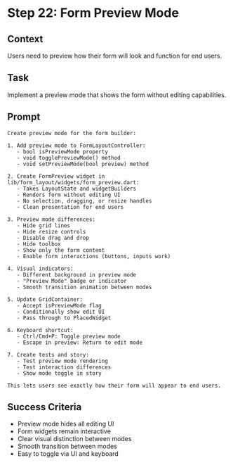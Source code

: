 # Step 22: Form Preview Mode

## Context
Users need to preview how their form will look and function for end users.

## Task
Implement a preview mode that shows the form without editing capabilities.

## Prompt
```text
Create preview mode for the form builder:

1. Add preview mode to FormLayoutController:
   - bool isPreviewMode property
   - void togglePreviewMode() method
   - void setPreviewMode(bool preview) method

2. Create FormPreview widget in lib/form_layout/widgets/form_preview.dart:
   - Takes LayoutState and widgetBuilders
   - Renders form without editing UI
   - No selection, dragging, or resize handles
   - Clean presentation for end users

3. Preview mode differences:
   - Hide grid lines
   - Hide resize controls
   - Disable drag and drop
   - Hide toolbox
   - Show only the form content
   - Enable form interactions (buttons, inputs work)

4. Visual indicators:
   - Different background in preview mode
   - "Preview Mode" badge or indicator
   - Smooth transition animation between modes

5. Update GridContainer:
   - Accept isPreviewMode flag
   - Conditionally show edit UI
   - Pass through to PlacedWidget

6. Keyboard shortcut:
   - Ctrl/Cmd+P: Toggle preview mode
   - Escape in preview: Return to edit mode

7. Create tests and story:
   - Test preview mode rendering
   - Test interaction differences
   - Show mode toggle in story

This lets users see exactly how their form will appear to end users.
```

## Success Criteria
- Preview mode hides all editing UI
- Form widgets remain interactive
- Clear visual distinction between modes
- Smooth transition between modes
- Easy to toggle via UI and keyboard